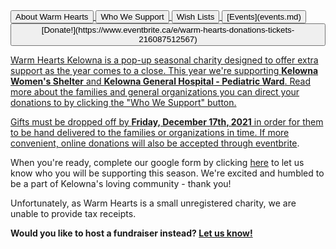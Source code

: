 <a href="pdfs/about.pdf" target="_blank">
<button type="button">About Warm Hearts</button>
<a href="pdfs/Warm Hearts Holiday Charity.pdf" target="_blank">
<button type="button">Who We Support</button>
<a href="pdfs/WH Gift Card Suggestions.pdf" target="_blank">
<button type="button">Wish Lists</button>
<button type="button">[Events](events.md)</button>
<button type="button">[Donate!](https://www.eventbrite.ca/e/warm-hearts-donations-tickets-216087512567)</button>


Warm Hearts Kelowna is a pop-up seasonal charity designed to offer extra support as the year comes to a close. This year we're supporting **Kelowna Women's Shelter** and **Kelowna General Hospital - Pediatric Ward**. Read more about the families and general organizations you can direct your donations to by clicking the "Who We Support" button. 
  
Gifts must be dropped off by **Friday, December 17th, 2021** in order for them to be hand delivered to the families or organizations in time. If more convenient, online donations will also be accepted through [eventbrite](https://www.eventbrite.ca/e/warm-hearts-donations-tickets-216087512567).

When you're ready, complete our google form by clicking [here](https://forms.gle/Dno15Jz4uVionoqx7) to let us know who you will be supporting this season. We're excited and humbled to be a part of Kelowna's loving community - thank you!
  
Unfortunately, as Warm Hearts is a small unregistered charity, we are unable to provide tax receipts.
  
**Would you like to host a fundraiser instead? [Let us know!](mailto:warmheartskelowna@gmail.com)**


